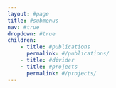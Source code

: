 ```yaml
---
layout: #page
title: #submenus
nav: #true
dropdown: #true
children: 
    - title: #publications
      permalink: #/publications/
    - title: #divider
    - title: #projects
      permalink: #/projects/
---
```

